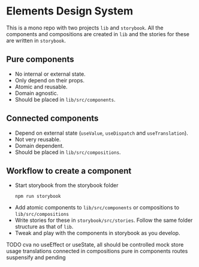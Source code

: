 # Elements Design System

This is a mono repo with two projects `lib` and `storybook`. All the components and compositions are created in `lib`
and the stories for these are written in `storybook`.

## Pure components

- No internal or external state.
- Only depend on their props.
- Atomic and reusable.
- Domain agnostic.
- Should be placed in `lib/src/components`.

## Connected components
- Depend on external state (`useValue`, `useDispatch` and `useTranslation`).
- Not very reusable.
- Domain dependent.
- Should be placed in `lib/src/compositions`.

## Workflow to create a component

- Start storybook from the storybook folder
  ```shell
  npm run storybook
  ```
- Add atomic components to `lib/src/components` or compositions to `lib/src/compositions`
- Write stories for these in `storybook/src/stories`. Follow the same folder structure as that of `lib`.
- Tweak and play with the components in storybook as you develop.

TODO
cva
no useEffect or useState, all should be controlled
mock store usage
translations
connected in compositions
pure in components
routes
suspensify and pending
